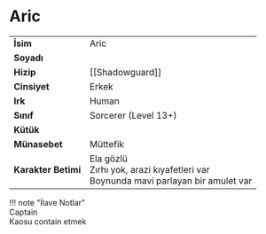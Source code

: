 # Aric   
|  |  |  
|---|---|  
| **İsim** | Aric |  
| **Soyadı** |  |  
| **Hizip** | [[Shadowguard]] |  
| **Cinsiyet** | Erkek |  
| **Irk** | Human |  
| **Sınıf** | Sorcerer (Level 13+) |  
| **Kütük** |  |  
| **Münasebet** | Müttefik |  
| **Karakter Betimi** | Ela gözlü<br>Zırhı yok, arazi kıyafetleri var<br>Boynunda mavi parlayan bir amulet var |  
  
  
!!! note "İlave Notlar"  
	Captain  
	Kaosu contain etmek  
